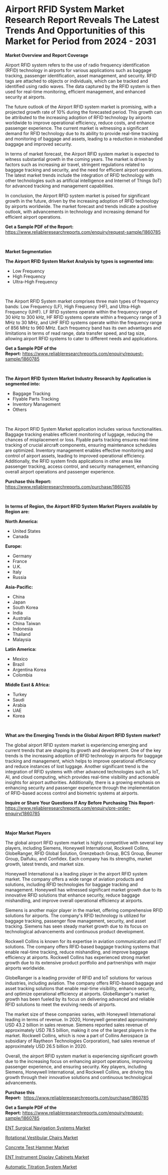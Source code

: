 <p><h1>Airport RFID System Market Research Report Reveals The Latest Trends And Opportunities of this Market for Period from 2024 - 2031</h1></p><p><strong>Market Overview and Report Coverage</strong></p>
<p><p>Airport RFID system refers to the use of radio frequency identification (RFID) technology in airports for various applications such as baggage tracking, passenger identification, asset management, and security. RFID tags are attached to objects or individuals, which can be tracked and identified using radio waves. The data captured by the RFID system is then used for real-time monitoring, efficient management, and enhanced security at airports.</p><p>The future outlook of the Airport RFID system market is promising, with a projected growth rate of 10% during the forecasted period. This growth can be attributed to the increasing adoption of RFID technology by airports worldwide to improve operational efficiency, reduce costs, and enhance passenger experience. The current market is witnessing a significant demand for RFID technology due to its ability to provide real-time tracking and monitoring of baggage and assets, leading to a reduction in mishandled baggage and improved security.</p><p>In terms of market forecast, the Airport RFID system market is expected to witness substantial growth in the coming years. The market is driven by factors such as increasing air travel, stringent regulations related to baggage tracking and security, and the need for efficient airport operations. The latest market trends include the integration of RFID technology with other technologies such as artificial intelligence and Internet of Things (IoT) for advanced tracking and management capabilities.</p><p>In conclusion, the Airport RFID system market is poised for significant growth in the future, driven by the increasing adoption of RFID technology by airports worldwide. The market forecast and trends indicate a positive outlook, with advancements in technology and increasing demand for efficient airport operations.</p></p>
<p><strong>Get a Sample PDF of the Report:</strong> <a href="https://www.reliableresearchreports.com/enquiry/request-sample/1860785">https://www.reliableresearchreports.com/enquiry/request-sample/1860785</a></p>
<p>&nbsp;</p>
<p><strong>Market Segmentation</strong></p>
<p><strong>The Airport RFID System Market Analysis by types is segmented into:</strong></p>
<p><ul><li>Low Frequency</li><li>High Frequency</li><li>Ultra-High Frequency</li></ul></p>
<p>&nbsp;</p>
<p><p>The Airport RFID System market comprises three main types of frequency bands: Low Frequency (LF), High Frequency (HF), and Ultra-High Frequency (UHF). LF RFID systems operate within the frequency range of 30 kHz to 300 kHz, HF RFID systems operate within a frequency range of 3 MHz to 30 MHz, and UHF RFID systems operate within the frequency range of 856 MHz to 960 MHz. Each frequency band has its own advantages and limitations in terms of read range, data transfer speed, and tag size, allowing airport RFID systems to cater to different needs and applications.</p></p>
<p><strong>Get a Sample PDF of the Report:</strong>&nbsp;<a href="https://www.reliableresearchreports.com/enquiry/request-sample/1860785">https://www.reliableresearchreports.com/enquiry/request-sample/1860785</a></p>
<p>&nbsp;</p>
<p><strong>The Airport RFID System Market Industry Research by Application is segmented into:</strong></p>
<p><ul><li>Baggage Tracking</li><li>Flyable Parts Tracking</li><li>Inventory Management</li><li>Others</li></ul></p>
<p>&nbsp;</p>
<p><p>The Airport RFID System Market application includes various functionalities. Baggage tracking enables efficient monitoring of luggage, reducing the chances of misplacement or loss. Flyable parts tracking ensures real-time tracking of crucial aircraft components, ensuring maintenance schedules are optimized. Inventory management enables effective monitoring and control of airport assets, leading to improved operational efficiency. Additionally, the RFID system finds applications in other areas like passenger tracking, access control, and security management, enhancing overall airport operations and passenger experience.</p></p>
<p><strong>Purchase this Report:</strong>&nbsp; <a href="https://www.reliableresearchreports.com/purchase/1860785">https://www.reliableresearchreports.com/purchase/1860785</a></p>
<p>&nbsp;</p>
<p><strong>In terms of Region, the Airport RFID System Market Players available by Region are:</strong></p>
<p>
    <p> <strong> North America: </strong>
        <ul>
            <li>United States</li>
            <li>Canada</li>
        </ul>
        </p> 
    <p> <strong> Europe: </strong>
        <ul>
            <li>Germany</li>
            <li>France</li>
            <li>U.K.</li>
            <li>Italy</li>
            <li>Russia</li>
        </ul>
        </p> 
    <p> <strong> Asia-Pacific: </strong>
        <ul>
            <li>China</li>
            <li>Japan</li>
            <li>South Korea</li>
            <li>India</li>
            <li>Australia</li>
            <li>China Taiwan</li>
            <li>Indonesia</li>
            <li>Thailand</li>
            <li>Malaysia</li>
        </ul>
        </p> 
    <p> <strong> Latin America: </strong>
        <ul>
            <li>Mexico</li>
            <li>Brazil</li>
            <li>Argentina Korea</li>
            <li>Colombia</li>
        </ul>
        </p> 
    <p> <strong> Middle East & Africa: </strong>
        <ul>
            <li>Turkey</li>
            <li>Saudi</li>
            <li>Arabia</li>
            <li>UAE</li>
            <li>Korea</li>
        </ul>
    </p>
    </p>
<p>&nbsp;</p>
<p><strong>What are the Emerging Trends in the Global Airport RFID System market?</strong></p>
<p><p>The global airport RFID system market is experiencing emerging and current trends that are shaping its growth and development. One of the key trends is the increasing adoption of RFID technology in airports for baggage tracking and management, which helps to improve operational efficiency and reduce instances of lost luggage. Another significant trend is the integration of RFID systems with other advanced technologies such as IoT, AI, and cloud computing, which provides real-time visibility and actionable insights for airport authorities. Additionally, there is a growing emphasis on enhancing security and passenger experience through the implementation of RFID-based access control and biometric systems at airports.</p></p>
<p><strong>Inquire or Share Your Questions If Any Before Purchasing This Report</strong>- <a href="https://www.reliableresearchreports.com/enquiry/pre-order-enquiry/1860785">https://www.reliableresearchreports.com/enquiry/pre-order-enquiry/1860785</a></p>
<p>&nbsp;</p>
<p><strong>Major Market Players</strong></p>
<p><p>The global airport RFID system market is highly competitive with several key players, including Siemens, Honeywell International, Rockwell Collins, GlobeRanger, RFID Global Solution, Grenzebach Group, BCS Group, Beumer Group, Daifuku, and Confidex. Each company has its strengths, market growth, latest trends, and market size.</p><p>Honeywell International is a leading player in the airport RFID system market. The company offers a wide range of aviation products and solutions, including RFID technologies for baggage tracking and management. Honeywell has witnessed significant market growth due to its innovative RFID solutions that enhance security, reduce baggage mishandling, and improve overall operational efficiency at airports.</p><p>Siemens is another major player in the market, offering comprehensive RFID solutions for airports. The company's RFID technology is utilized for baggage tracking, passenger flow management, security, and asset tracking. Siemens has seen steady market growth due to its focus on technological advancements and continuous product development.</p><p>Rockwell Collins is known for its expertise in aviation communication and IT solutions. The company offers RFID-based baggage tracking systems that enable real-time tracking, reduce mishandling, and improve baggage efficiency at airports. Rockwell Collins has experienced strong market growth due to its extensive product portfolio and partnerships with major airports worldwide.</p><p>GlobeRanger is a leading provider of RFID and IoT solutions for various industries, including aviation. The company offers RFID-based baggage and asset tracking solutions that enable real-time visibility, enhance security, and optimize operational efficiency at airports. GlobeRanger's market growth has been fueled by its focus on delivering advanced and reliable RFID solutions to meet the evolving needs of airports.</p><p>The market size of these companies varies, with Honeywell International leading in terms of revenue. In 2020, Honeywell generated approximately USD 43.2 billion in sales revenue. Siemens reported sales revenue of approximately USD 78.5 billion, making it one of the largest players in the market. Rockwell Collins, which is now a part of Collins Aerospace (a subsidiary of Raytheon Technologies Corporation), had sales revenue of approximately USD 26.5 billion in 2020.</p><p>Overall, the airport RFID system market is experiencing significant growth due to the increasing focus on enhancing airport operations, improving passenger experience, and ensuring security. Key players, including Siemens, Honeywell International, and Rockwell Collins, are driving this growth through their innovative solutions and continuous technological advancements.</p></p>
<p><strong>Purchase this Report:</strong>&nbsp;&nbsp;<a href="https://www.reliableresearchreports.com/purchase/1860785">https://www.reliableresearchreports.com/purchase/1860785</a></p>
<p></p>
<p><strong>Get a Sample PDF of the Report:</strong>&nbsp;<a href="https://www.reliableresearchreports.com/enquiry/request-sample/1860785">https://www.reliableresearchreports.com/enquiry/request-sample/1860785</a></p>
<p><p><a href="https://medium.com/@tammyjones1939/ent-surgical-navigation-systems-market-report-reveals-the-latest-trends-and-growth-opportunities-of-b4de0834990b">ENT Surgical Navigation Systems Market</a></p><p><a href="https://medium.com/@tammyjones1939/rotational-vestibular-chairs-market-report-reveals-the-latest-trends-and-growth-opportunities-of-72a86a6516b5">Rotational Vestibular Chairs Market</a></p><p><a href="https://github.com/YashRP12/Market-Research-Report-List-2/blob/main/concrete-test-hammer-market.md">Concrete Test Hammer Market</a></p><p><a href="https://medium.com/@tammyjones1939/ent-instrument-display-cabinets-nbsp-market-focuses-on-market-share-size-and-projected-forecast-786e84f752dd">ENT Instrument Display Cabinets Market</a></p><p><a href="https://github.com/Chiragrp24/Market-Research-Report-List-2/blob/main/automatic-titration-system-market.md">Automatic Titration System Market</a></p></p>